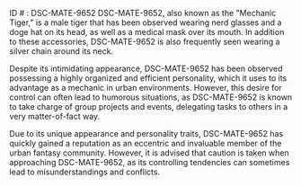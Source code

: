 ID # : DSC-MATE-9652
DSC-MATE-9652, also known as the "Mechanic Tiger," is a male tiger that has been observed wearing nerd glasses and a doge hat on its head, as well as a medical mask over its mouth. In addition to these accessories, DSC-MATE-9652 is also frequently seen wearing a silver chain around its neck. 

Despite its intimidating appearance, DSC-MATE-9652 has been observed possessing a highly organized and efficient personality, which it uses to its advantage as a mechanic in urban environments. However, this desire for control can often lead to humorous situations, as DSC-MATE-9652 is known to take charge of group projects and events, delegating tasks to others in a very matter-of-fact way.

Due to its unique appearance and personality traits, DSC-MATE-9652 has quickly gained a reputation as an eccentric and invaluable member of the urban fantasy community. However, it is advised that caution is taken when approaching DSC-MATE-9652, as its controlling tendencies can sometimes lead to misunderstandings and conflicts.